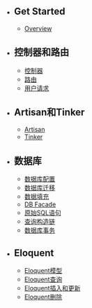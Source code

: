 - ## Get Started
    - [Overview](/docs/{{version}}/overview)

- ## 控制器和路由
    - [控制器](/docs/{{version}}/controller)
    - [路由](/docs/{{version}}/route)
    - [用户请求](/docs/{{version}}/request)

- ## Artisan和Tinker
    - [Artisan](/docs/{{version}}/artisan)
    - [Tinker](/docs/{{version}}/tinker)

- ## 数据库
    - [数据库配置](/docs/{{version}}/database/config)
    - [数据库迁移](/docs/{{version}}/database/migrate)
    - [数据填充](/docs/{{version}}/database/seed)
    - [DB Facade](/docs/{{version}}/database/query)
    - [原始SQL语句](/docs/{{version}}/database/sql)
    - [查询构造链](/docs/{{version}}/database/query_chain)
    - [数据库事务](/docs/{{version}}/database/transaction)

- ## Eloquent
    - [Eloquent模型](/docs/{{version}}/eloquent/model)
    - [Eloquent查询](/docs/{{version}}/eloquent/query)
    - [Eloquent插入和更新](/docs/{{version}}/eloquent/execute)
    - [Eloquent删除](/docs/{{version}}/eloquent/delete)